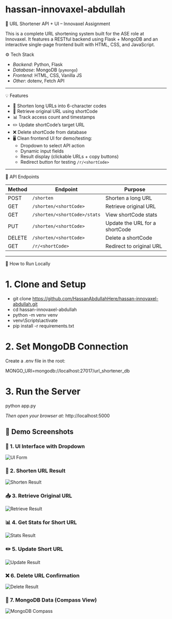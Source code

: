 # hassan-innovaxel-abdullah
🔗 URL Shortener API + UI – Innovaxel Assignment

This is a complete URL shortening system built for the ASE role at Innovaxel. It features a RESTful backend using Flask + MongoDB and an interactive single-page frontend built with HTML, CSS, and JavaScript.

⚙️ Tech Stack

- *Backend*: Python, Flask
- *Database*: MongoDB (`pymongo`)
- *Frontend*: HTML, CSS, Vanilla JS
- *Other*: dotenv, Fetch API

-----------------------------------------------------------------------------------

💡 Features

- 🔗 Shorten long URLs into 6-character codes
- 🧠 Retrieve original URL using shortCode
- 📊 Track access count and timestamps
- ✏️ Update shortCode’s target URL
- ❌ Delete shortCode from database
- 🖥️ Clean frontend UI for demo/testing:
  - Dropdown to select API action
  - Dynamic input fields
  - Result display (clickable URLs + copy buttons)
  - Redirect button for testing `/r/<shortCode>`

-----------------------------------------------------------------------------------

🔌 API Endpoints

| Method | Endpoint                       | Purpose                        |
|--------|--------------------------------|--------------------------------|
| POST   | `/shorten`                     | Shorten a long URL             |
| GET    | `/shorten/<shortCode>`         | Retrieve original URL          |
| GET    | `/shorten/<shortCode>/stats`   | View shortCode stats           |
| PUT    | `/shorten/<shortCode>`         | Update the URL for a shortCode |
| DELETE | `/shorten/<shortCode>`         | Delete a shortCode             |
| GET    | `/r/<shortCode>`               | Redirect to original URL       |

-----------------------------------------------------------------------------------

🧪 How to Run Locally

# 1. Clone and Setup

- git clone https://github.com/HassanAbdullahHere/hassan-innovaxel-abdullah.git
- cd hassan-innovaxel-abdullah
- python -m venv venv
- venv\Scripts\activate
- pip install -r requirements.txt

# 2. Set MongoDB Connection
Create a .env file in the root:

MONGO_URI=mongodb://localhost:27017/url_shortener_db

# 3. Run the Server

python app.py

*Then open your browser at:*
http://localhost:5000


## 📸 Demo Screenshots

### 🧾 1. UI Interface with Dropdown
![UI Form](url-shortener-api/screenshots/ui-form.PNG)

### 🔗 2. Shorten URL Result
![Shorten Result](url-shortener-api/screenshots/shorten-result.PNG)

### 📥 3. Retrieve Original URL
![Retrieve Result](url-shortener-api/screenshots/original_url_result.PNG)

### 📊 4. Get Stats for Short URL
![Stats Result](url-shortener-api/screenshots/get_stats_result.PNG)

### ✏️ 5. Update Short URL
![Update Result](url-shortener-api/screenshots/update_url_result.PNG)

### ❌ 6. Delete URL Confirmation
![Delete Result](url-shortener-api/screenshots/delete_url_result.PNG)

### 📂 7. MongoDB Data (Compass View)
![MongoDB Compass](url-shortener-api/screenshots/mongodb.PNG)
